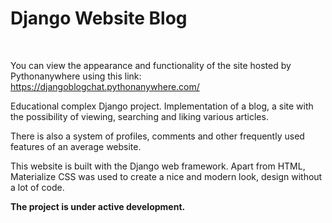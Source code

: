 # Django Website Blog

<br>

You can view the appearance and functionality of the site hosted by Pythonanywhere using this link:
https://djangoblogchat.pythonanywhere.com/ 

Educational complex Django project. Implementation of a blog, a site with the possibility of viewing, searching and liking various articles. 

There is also a system of profiles, comments and other frequently used features of an average website. 

This website is built with the Django web framework. Apart from HTML, Materialize CSS was used to create a nice and modern look, design without a lot of code.

**The project is under active development.**
